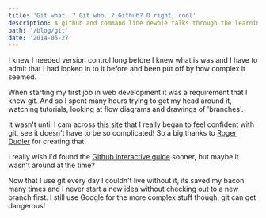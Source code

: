 ```yaml
---
title: 'Git what..? Git who..? Github? O right, cool'
description: A github and command line newbie talks through the learning curve and how its benefitted my work.
path: '/blog/git'
date: '2014-05-27'
---
```


I knew I needed version control long before I knew what is was and I have to admit that I had looked in to it before and been put off by how complex it seemed.

When starting my first job in web development it was a requirement that I knew git. And so I spent many hours trying to get my head around it, watching tutorials, looking at flow diagrams and drawings of 'branches'.

It wasn't until I cam across [this site](http://rogerdudler.github.io/git-guide/) that I really began to feel confident with git, see it doesn't have to be so complicated!
So a big thanks to [Roger Dudler](https://twitter.com/rogerdudler) for creating that.

I really wish I'd found the [Github interactive guide](https://try.github.io/levels/1/challenges/1) sooner, but maybe it wasn't around at the time?

Now that I use git every day I couldn't live without it, its saved my bacon many times and I never start a new idea without checking out to a new branch first. I still use Google for the more complex stuff though, git can get dangerous!
